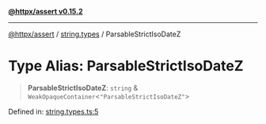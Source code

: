 [**@httpx/assert v0.15.2**](../../README.md)

***

[@httpx/assert](../../README.md) / [string.types](../README.md) / ParsableStrictIsoDateZ

# Type Alias: ParsableStrictIsoDateZ

> **ParsableStrictIsoDateZ**: `string` & `WeakOpaqueContainer`\<`"ParsableStrictIsoDateZ"`\>

Defined in: [string.types.ts:5](https://github.com/belgattitude/httpx/blob/d975bb2c60098569db690fb567053dfa3514ae29/packages/assert/src/string.types.ts#L5)
